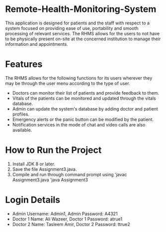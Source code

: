 # Remote-Health-Monitoring-System

This application is designed for patients and the staff with respect to a system focused on providing ease of use, portability and smooth processing of relevant services. The RHMS allows for the users to not have to be physically present on-site at the concerned institution to manage their information and appointments.

# Features

The RHMS allows for the following functions for its users wherever they may be through the user menu according to the type of user.
-	Doctors can monitor their list of patients and provide feedback to them.
-	Vitals of the patients can be monitored and updated through the vitals database.
-	Admin can update the system's database by adding doctor and patient profiles.
-	Emergency alerts or the panic button can be modified by the patient.
- Notification services in the mode of chat and video calls are also available.

# How to Run the Project
1. Install JDK 8 or later.
2. Save the file Assignment3.java.
3. Compile and run through command prompt using
   'javac Assignment3.java
   'java Assignment3

# Login Details
- Admin Username: Admin1, Admin Password: A4321
- Doctor 1 Name: Ali Wazeer, Doctor 1 Password: atrue1
- Doctor 2 Name: Tasleem Amir, Doctor 2 Password: ttrue2
